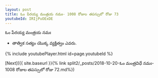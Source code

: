 ```yaml
---
layout: post
title: ఓం పేరయ్య మంత్రయ నమః- 1008 రోజుల తపస్సులో రోజు 73
youtubeId: IRIjPuOExDE
---
```

 
 
 ఓం పేరయ్య మంత్రయ నమః  
 
 -  తాత్విక సత్యం యొక్క వ్యక్తిత్వం ఎవరు. 
 
  
 
  
 
 
 
 
 
 


{% include youtubePlayer.html id=page.youtubeId %}
 
[Next]({{ site.baseurl }}{% link  split2/_posts/2018-10-20-ఓం మంత్రవిధే నమః- 1008 రోజుల తపస్సులో రోజు 72.md%})
 
